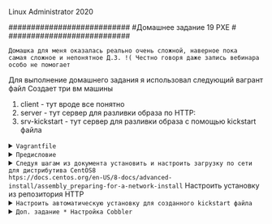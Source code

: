 
Linux Administrator 2020

   ###########################
   #Домашнее задание 19 PXE  #
   ###########################

   

<code>Домашка для меня оказалась реально очень сложной, наверное пока самая сложное и непонятное  Д.З. !( Честно говоря даже запись вебинара особо не помогает   </code>

Для выполнение домашнего задания я использовал следующий вагрант файл
Создает три вм машины
1) client - тут вроде все понятно
2) server - тут сервер для разливки образа по HTTP:
3) srv-kickstart - тут сервер для разливки образа с помощью kickstart файла

<details>
<summary><code>Vagrantfile</code></summary>

```
# -*- mode: ruby -*-
# vi: set ft=ruby :
home = ENV['HOME']
ENV["LC_ALL"] = "en_US.UTF-8"

Vagrant.configure(2) do |config|
 config.vm.define "server" do |subconfig|
 subconfig.vm.box = "centos/7"
 subconfig.vm.hostname="server"
 subconfig.vm.network :private_network, ip: "192.168.50.11"
 subconfig.vm.provider "virtualbox" do |vb|
 vb.memory = "2024"
 vb.cpus = "1"
 end
 end

 config.vm.define "client" do |subconfig|
 subconfig.vm.box = "centos/7"
 subconfig.vm.hostname="client"
 subconfig.vm.network :private_network, ip: "192.168.50.12"
 subconfig.vm.provider "virtualbox" do |vb|
 vb.memory = "2024"
 vb.cpus = "1"
 end
 end
 config.vm.provision "ansible" do |ansible|
 ansible.compatibility_mode = "2.0"
 ansible.playbook = "provision.yml"

     end
end

```

</details>



<details>
<summary><code>Предисловие</code></summary>

```

Постарался все автоматизировать через ansible, кроме доп. задания

```
</details>



<details>
<summary><code>Следуя шагам из документа установить и настроить загрузку по сети для дистрибутива CentOS8
htps://docs.centos.org/en-US/8-docs/advanced-install/assembly_preparing-for-a-network-install</code>
Настроить установку из репозитория HTTP</summary>


Для начала установим необходимые сервисы <code>dhcpd,tftp-server,xinetd</code>


Далее настроим dhcp сервер так, что бы он монг использовать загрузочные образы, созданные с помощью syslinux.

Сам файл <code>/etc/dhcp/dhcpd.conf</code>

```
option space pxelinux;
option pxelinux.magic code 208 = string;
option pxelinux.configfile code 209 = text;
option pxelinux.pathprefix code 210 = text;
option pxelinux.reboottime code 211 = unsigned integer 32;
option architecture-type code 93 = unsigned integer 16;

subnet 192.168.50.0 netmask 255.255.255.0 {
        option routers 192.168.50.254;
        range 192.168.50.2 192.168.50.253;

        class "pxeclients" {
          match if substring (option vendor-class-identifier, 0, 9) = "PXEClient";
          next-server 192.168.50.1;

          if option architecture-type = 00:07 {
            filename "uefi/shim.efi";
            } else {
            filename "pxelinux/pxelinux.0";
          }
        }
}




```

Далее нужно получить файл <code>pxelinux.0</code> из пакета <code>syslinux</code>

Выполним следующие:

Создадим каталог "/point"

```
[root@server ~]# cd /
[root@server /]# mkdir /point
[root@server /]# ll
итого 28
drwxr-xr-x   15 root root 4096 авг 24 19:09 backup
lrwxrwxrwx.   1 root root    7 май  9 11:26 bin -> usr/bin
dr-xr-xr-x.   5 root root 4096 июл 30 22:49 boot
drwxr-xr-x   22 root root 3300 авг 31 10:23 dev
drwxr-xr-x. 101 root root 8192 авг 31 10:23 etc
drwxr-xr-x.   2 root root    6 авг 12 17:17 home
lrwxrwxrwx.   1 root root    7 май  9 11:26 lib -> usr/lib
lrwxrwxrwx.   1 root root    9 май  9 11:26 lib64 -> usr/lib64
drwxr-xr-x.   2 root root    6 апр 11  2018 media
drwxr-xr-x.   2 root root    6 апр 11  2018 mnt
drwxr-xr-x.  13 root root  170 июл 27 01:01 opt
drwxr-xr-x    2 root root    6 авг 31 11:28 point
dr-xr-xr-x  146 root root    0 авг 31 10:23 proc
dr-xr-x---.  14 root root 4096 авг 31 11:24 root
drwxr-xr-x   32 root root  880 авг 31 11:15 run
lrwxrwxrwx.   1 root root    8 май  9 11:26 sbin -> usr/sbin
drwxr-xr-x.   2 root root    6 апр 11  2018 srv
dr-xr-xr-x   13 root root    0 авг 31 10:23 sys
drwxrwxrwt.  30 root root 4096 авг 31 11:26 tmp
drwxr-xr-x.  13 root root  155 май  9 11:26 usr
drwxr-xr-x.  19 root root  267 май  9 11:40 var
[root@node01 /]# 

```


Скачаем образ <code>wget http://centos-mirror.rbc.ru/pub/centos/8.2.2004/isos/x86_64/CentOS-8.2.2004-x86_64-minimal.iso</code>

```
[root@server /]# cd /point/
[root@server point]# wget http://centos-mirror.rbc.ru/pub/centos/8.2.2004/isos/x86_64/CentOS-8.2.2004-x86_64-minimal.iso
--2020-08-31 11:32:49--  http://centos-mirror.rbc.ru/pub/centos/8.2.2004/isos/x86_64/CentOS-8.2.2004-x86_64-minimal.iso
Распознаётся centos-mirror.rbc.ru (centos-mirror.rbc.ru)... 80.68.250.216
Подключение к centos-mirror.rbc.ru (centos-mirror.rbc.ru)|80.68.250.216|:80... соединение установлено.
HTTP-запрос отправлен. Ожидание ответа... 200 OK
Длина: 1718616064 (1,6G) [application/octet-stream]
Сохранение в: «CentOS-8.2.2004-x86_64-minimal.iso»

```

Далее монтируем наш .iso  в "read only"

```
mount -t iso9660 /point/CentOS-8.2.2004-x86_64-minimal.iso /mnt -o loop,ro

```

Проверяем

```
[root@server ~]# lsblk
NAME   MAJ:MIN RM  SIZE RO TYPE MOUNTPOINT
sda      8:0    0   40G  0 disk 
└─sda1   8:1    0   40G  0 part /
loop0    7:0    0  1.6G  1 loop /mnt
[root@server ~]# 
[root@server ~]# cd /mnt/
[root@server mnt]# ll
total 12
dr-xr-xr-x. 4 root root 2048 Jun  8 22:08 BaseOS
dr-xr-xr-x. 3 root root 2048 Jun  8 22:08 EFI
dr-xr-xr-x. 3 root root 2048 Jun  8 22:08 images
dr-xr-xr-x. 2 root root 2048 Jun  8 22:08 isolinux
-r--r--r--. 1 root root   87 Jun  8 22:07 media.repo
dr-xr-xr-x. 3 root root 2048 Jun  8 22:08 Minimal
-r--r--r--. 1 root root  664 Jun  8 22:08 TRANS.TBL
[root@server mnt]# 

```
Далее устанавливаем наш веб сервер, это будет "nginx" добавляем параметр <code>autoindex on;</code> что бы он работал корректно, после чего
копируем содержимое каталога "/mnt" в  каталог "/usr/share/nginx/html/"





</details>




<details>
<summary><code>Настроить автоматическую установку для созданного kickstart файла</code></summary>
Честно говоря, что то не совсем понял как установить и настроить kickstart, что то инструкция какая то туманная, что преподаватель дал в вебинаре.


Для автоматизации по сути только создал kickstart и переделал файл "default"



</details>




<details>
<summary><code>Доп. задание * Настройка Cobbler</code></summary>




</details>





